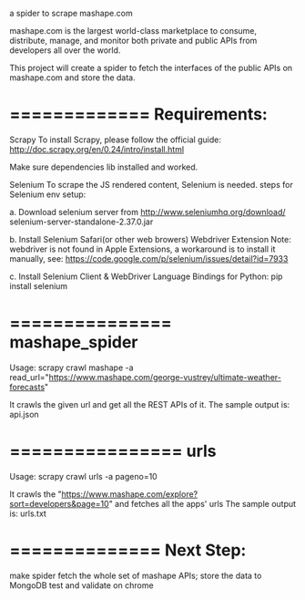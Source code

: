 
a spider to scrape mashape.com 

mashape.com is the largest world-class marketplace to consume, 
distribute, manage, and monitor both private and public APIs 
from developers all over the world.

This project will create a spider to fetch the interfaces of the public APIs 
on mashape.com and store the data.

=============
Requirements:
==============
Scrapy
To install Scrapy, please follow the official guide:
http://doc.scrapy.org/en/0.24/intro/install.html

Make sure dependencies lib installed and worked.

Selenium
To scrape the JS rendered content, Selenium is needed.
steps for Selenium env setup: 

a. Download selenium server from http://www.seleniumhq.org/download/   selenium-server-standalone-2.37.0.jar

b. Install Selenium Safari(or other web browers) Webdriver Extension
Note: webdriver is not found in Apple Extensions, a workaround is to install it manually, see:
https://code.google.com/p/selenium/issues/detail?id=7933

c. Install Selenium Client & WebDriver Language Bindings for Python: pip install selenium


===============
mashape_spider
==============
Usage:
scrapy crawl mashape -a read_url="https://www.mashape.com/george-vustrey/ultimate-weather-forecasts" 

It crawls the given url and get all the REST APIs of it.
The sample output is: api.json

================
urls
===============
Usage:
scrapy crawl urls -a pageno=10

It crawls the "https://www.mashape.com/explore?sort=developers&page=10" and fetches all the apps' urls
The sample output is: urls.txt

==============
Next Step:
==============
make spider fetch the whole set of mashape APIs;
store the data to MongoDB
test and validate on chrome 
